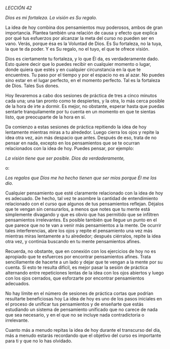 *LECCIÓN 42*

*Dios es mi fortaleza. La visión es Su regalo.*

La idea de hoy combina dos pensamientos muy poderosos, ambos de gran importancia. Plantea también una relación de causa y efecto que explica por qué tus esfuerzos por alcanzar la meta del curso no pueden ser en vano. Verás, porque ésa es la Voluntad de Dios. Es Su fortaleza, no la tuya, la que te da poder. Y es Su regalo, no el tuyo, el que te ofrece visión.

Dios es ciertamente tu fortaleza, y lo que Él da, es verdaderamente dado. Esto quiere decir que lo puedes recibir en cualquier momento o lugar, donde quiera que estés y en cualquier circunstancia en la que te encuentres. Tu paso por el tiempo y por el espacio no es al azar. No puedes sino estar en el lugar perfecto, en el momento perfecto. Tal es la fortaleza de Dios. Tales Sus dones.

Hoy llevaremos a cabo dos sesiones de práctica de tres a cinco minutos cada una; una tan pronto como te despiertes, y la otra, lo más cerca posible de la hora de irte a dormir. Es mejor, no obstante, esperar hasta que puedas sentarte tranquilamente por tu cuenta en un momento en que te sientas listo, que preocuparte de la hora en sí.

Da comienzo a estas sesiones de práctica repitiendo la idea de hoy lentamente mientras miras a tu alrededor. Luego cierra los ojos y repite la idea otra vez, aún más despacio que antes. Después de eso, trata de no pensar en nada, excepto en los pensamientos que se te ocurran relacionados con la idea de hoy. Puedes pensar, por ejemplo:

_La visión tiene que ser posible. Dios da verdaderamente,_

o:

_Los regalos que Dios me ha hecho tienen que ser míos porque Él me los dio._

Cualquier pensamiento que esté claramente relacionado con la idea de hoy es adecuado. De hecho, tal vez te asombre la cantidad de entendimiento relacionado con el curso que algunos de tus pensamientos reflejan. Déjalos que te vengan sin censurarlos, a menos que notes que tu mente está simplemente divagando y que es obvio que has permitido que se infiltren pensamientos irrelevantes. Es posible también que llegue un punto en el que parece que no te van a venir más pensamientos a la mente. De ocurrir tales interferencias, abre los ojos y repite el pensamiento una vez más mientras miras lentamente a tu alrededor; después ciérralos, repite la idea otra vez, y continúa buscando en tu mente pensamientos afines.

Recuerda, no obstante, que en conexión con los ejercicios de hoy no es apropiado que te esfuerces por encontrar pensamientos afines. Trata sencillamente de hacerte a un lado y dejar que te vengan a la mente por su cuenta. Si esto te resulta difícil, es mejor pasar la sesión de práctica alternando entre repeticiones lentas de la idea con los ojos abiertos y luego con los ojos cerrados, que esforzarte por encontrar pensamientos adecuados.

No hay límite en el número de sesiones de práctica cortas que podrían resultarte beneficiosas hoy La idea de hoy es uno de los pasos iniciales en el proceso de unificar tus pensamientos y de enseñarte que estás estudiando un sistema de pensamiento unificado que no carece de nada que sea necesario, y en el que no se incluye nada contradictoria o irrelevante.

Cuanto más a menudo repitas la idea de hoy durante el transcurso del día, más a menudo estarás recordando que el objetivo del curso es importante para ti y que no lo has olvidado.